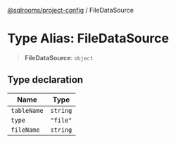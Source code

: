 [@sqlrooms/project-config](../index.md) / FileDataSource

# Type Alias: FileDataSource

> **FileDataSource**: `object`

## Type declaration

| Name | Type |
| ------ | ------ |
| <a id="tablename"></a> `tableName` | `string` |
| <a id="type"></a> `type` | `"file"` |
| <a id="filename"></a> `fileName` | `string` |
